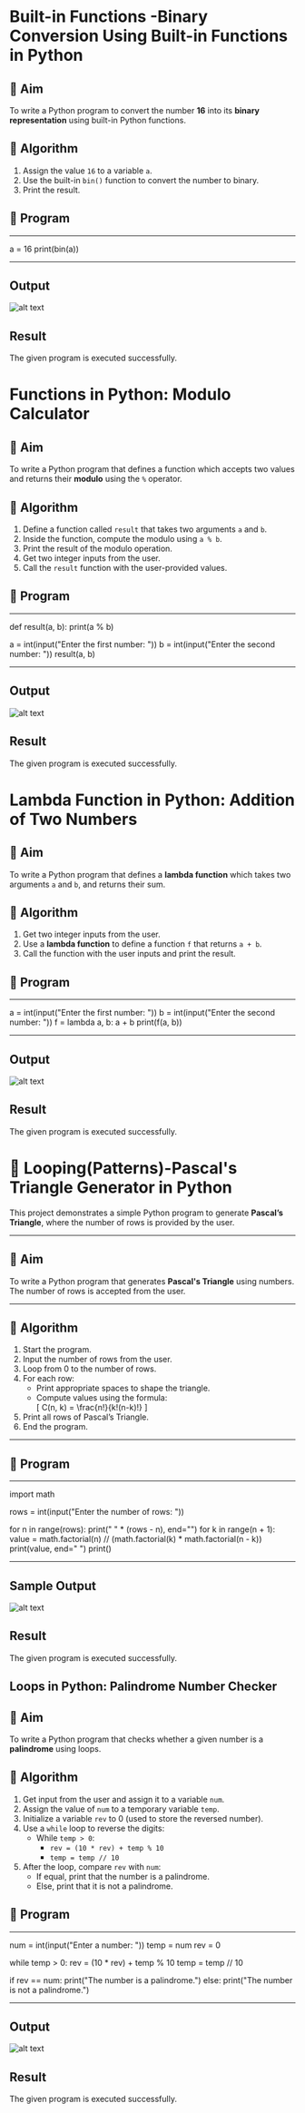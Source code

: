 # Built-in Functions -Binary Conversion Using Built-in Functions in Python

## 🎯 Aim
To write a Python program to convert the number **16** into its **binary representation** using built-in Python functions.

## 🧠 Algorithm
1. Assign the value `16` to a variable `a`.
2. Use the built-in `bin()` function to convert the number to binary.
3. Print the result.

## 🧾 Program
---

a = 16
print(bin(a))

---
## Output

![alt text](M2-py1.png)

## Result
The given program is executed successfully.
# Functions in Python: Modulo Calculator

## 🎯 Aim
To write a Python program that defines a function which accepts two values and returns their **modulo** using the `%` operator.

## 🧠 Algorithm
1. Define a function called `result` that takes two arguments `a` and `b`.
2. Inside the function, compute the modulo using `a % b`.
3. Print the result of the modulo operation.
4. Get two integer inputs from the user.
5. Call the `result` function with the user-provided values.

## 🧾 Program
---

def result(a, b):
    print(a % b)

a = int(input("Enter the first number: "))
b = int(input("Enter the second number: "))
result(a, b)

---
## Output

![alt text](M2-py2.png)

## Result
The given program is executed successfully.

# Lambda Function in Python: Addition of Two Numbers

## 🎯 Aim
To write a Python program that defines a **lambda function** which takes two arguments `a` and `b`, and returns their sum.

## 🧠 Algorithm
1. Get two integer inputs from the user.
2. Use a **lambda function** to define a function `f` that returns `a + b`.
3. Call the function with the user inputs and print the result.

## 🧾 Program
---

a = int(input("Enter the first number: "))
b = int(input("Enter the second number: "))
f = lambda a, b: a + b
print(f(a, b))

---
## Output

![alt text](M2-py3.png)

## Result
The given program is executed successfully.

# 🔺 Looping(Patterns)-Pascal's Triangle Generator in Python

This project demonstrates a simple Python program to generate **Pascal’s Triangle**, where the number of rows is provided by the user.

---

## 🎯 Aim

To write a Python program that generates **Pascal's Triangle** using numbers. The number of rows is accepted from the user.

---

## 🧠 Algorithm

1. Start the program.
2. Input the number of rows from the user.
3. Loop from 0 to the number of rows.
4. For each row:
   - Print appropriate spaces to shape the triangle.
   - Compute values using the formula:  
     \[
     C(n, k) = \frac{n!}{k!(n-k)!}
     \]
5. Print all rows of Pascal’s Triangle.
6. End the program.

---

## 🧪 Program
---

import math

rows = int(input("Enter the number of rows: "))

for n in range(rows):
    print(" " * (rows - n), end="")
    for k in range(n + 1):
        value = math.factorial(n) // (math.factorial(k) * math.factorial(n - k))
        print(value, end=" ")
    print()

---
## Sample Output

![alt text](M2-py4.png)

## Result
The given program is executed successfully.

## Loops in Python: Palindrome Number Checker

## 🎯 Aim
To write a Python program that checks whether a given number is a **palindrome** using loops.

## 🧠 Algorithm
1. Get input from the user and assign it to a variable `num`.
2. Assign the value of `num` to a temporary variable `temp`.
3. Initialize a variable `rev` to 0 (used to store the reversed number).
4. Use a `while` loop to reverse the digits:
   - While `temp > 0`:
     - `rev = (10 * rev) + temp % 10`
     - `temp = temp // 10`
5. After the loop, compare `rev` with `num`:
   - If equal, print that the number is a palindrome.
   - Else, print that it is not a palindrome.

## 🧾 Program
---

num = int(input("Enter a number: "))
temp = num
rev = 0

while temp > 0:
    rev = (10 * rev) + temp % 10
    temp = temp // 10

if rev == num:
    print("The number is a palindrome.")
else:
    print("The number is not a palindrome.")

---
## Output

![alt text](M2-py5.png)

## Result
The given program is executed successfully.